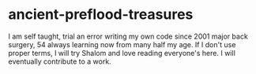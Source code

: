 # ancient-preflood-treasures
I am self taught, trial an error writing my own code since 2001 major back surgery, 54 always learning now from many half my age. If I don't use proper terms, I will try Shalom and love reading everyone's here. I will eventually contribute to a work. 

